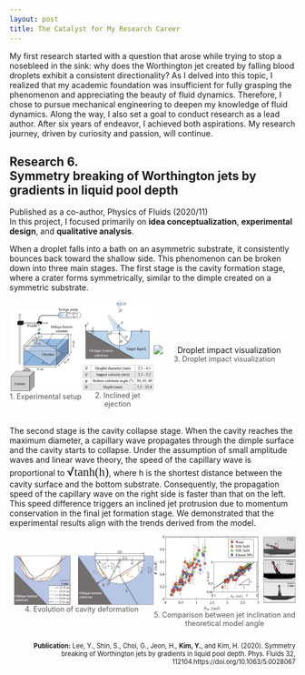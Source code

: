 ```yaml
---
layout: post
title: The Catalyst for My Research Career
---
```


<div class="message">
My first research started with a question that arose while trying to stop a nosebleed in the sink: why does the Worthington jet created by falling blood droplets exhibit a consistent directionality? As I delved into this topic, I realized that my academic foundation was insufficient for fully grasping the phenomenon and appreciating the beauty of fluid dynamics. Therefore, I chose to pursue mechanical engineering to deepen my knowledge of fluid dynamics. Along the way, I also set a goal to conduct research as a lead author. After six years of endeavor, I achieved both aspirations. My research journey, driven by curiosity and passion, will continue.
</div>

<h2> Research 6. <br> Symmetry breaking of Worthington jets by gradients in liquid pool depth </h2>
Published as a co-author, Physics of Fluids (2020/11)
<br>In this project, I focused primarily on <strong>idea conceptualization</strong>, <strong>experimental design</strong>, and <strong>qualitative analysis</strong>.

When a droplet falls into a bath on an asymmetric substrate, it consistently bounces back toward the shallow side. This phenomenon can be broken down into three main stages. The first stage is the cavity formation stage, where a crater forms symmetrically, similar to the dimple created on a symmetric substrate.

<div style="display: flex; justify-content: space-around; align-items: center;">
  <figure style="margin: 0; text-align: center;">
    <img src="/Research/figures/drop1.jpg" alt="Experimental setup" style="width: 200px; height: auto; display: block; margin: 0 auto;">
    <figcaption style="font-size: 0.9em; color: #555;">1. Experimental setup</figcaption>
  </figure>
  <figure style="margin: 0; text-align: center;">
    <img src="/Research/figures/drop2.jpg" alt="Inclined jet ejection" style="width: 200px; height: auto; display: block; margin: 0 auto;">
    <figcaption style="font-size: 0.9em; color: #555;">2. Inclined jet ejection</figcaption>
  </figure>
  <figure style="margin: 0; text-align: center;">
    <img src="/Research/figures/drop3.gif" alt="Droplet impact visualization" style="width: 250px; height: auto; display: block; margin: 0 auto;">
    <figcaption style="font-size: 0.9em; color: #555;">3. Droplet impact visualization</figcaption>
  </figure>
</div>

<br><span>The second stage is the cavity collapse stage. When the cavity reaches the maximum diameter, a capillary wave propagates through the dimple surface and the cavity starts to collapse. Under the assumption of small amplitude waves and linear wave theory, the speed of the capillary wave is proportional to </span><span style="font-size: 1.5em;">√<span style="font-family: 'Times New Roman', serif;">tanh(h)</span></span>, where h is the shortest distance between the cavity surface and the bottom substrate. Consequently, the propagation speed of the capillary wave on the right side is faster than that on the left. This speed difference triggers an inclined jet protrusion due to momentum conservation in the final jet formation stage. We demonstrated that the experimental results align with the trends derived from the model.


<div style="display: flex; justify-content: space-around; align-items: center;">
  <figure style="margin: 0; text-align: center;">
    <img src="/Research/figures/drop4.jpeg" alt="Evolution of cavity deformation" style="width: 400px; height: auto; display: block; margin: 0 auto;">
    <figcaption style="font-size: 0.9em; color: #555;">4. Evolution of cavity deformation</figcaption>
  </figure>
  <figure style="margin: 0; text-align: center;">
    <img src="/Research/figures/drop5.jpeg" alt="Fine PM concentration prediction" style="width: 300px; height: auto; display: block; margin: 0 auto;">
    <figcaption style="font-size: 0.9em; color: #555;">5. Comparison between jet inclination and theoretical model angle</figcaption>
  </figure>
</div>

<p style="font-size: 0.8em; text-align: right;"><br><b>Publication:</b> Lee, Y., Shin, S., Choi, G., Jeon, H., <b> Kim, Y.</b>, and Kim, H. (2020). Symmetry breaking of Worthington jets by gradients in liquid pool depth. Phys. Fluids 32, 112104.https://doi.org/10.1063/5.0028067</p>

